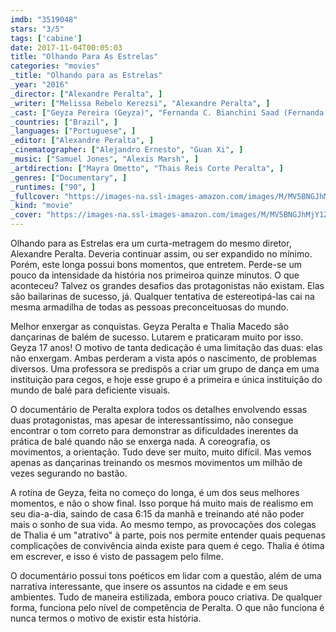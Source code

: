 ```yaml
---
imdb: "3519048"
stars: "3/5"
tags: ['cabine']
date: 2017-11-04T00:05:03
title: "Olhando Para As Estrelas"
categories: "movies"
_title: "Olhando para as Estrelas"
_year: "2016"
_director: ["Alexandre Peralta", ]
_writer: ["Melissa Rebelo Kerezsi", "Alexandre Peralta", ]
_cast: ["Geyza Pereira (Geyza)", "Fernanda C. Bianchini Saad (Fernanda Bianchini)", "Thalia Macedo (Thalia)", "Cesar Albuquerque (Cesar)", "Sandra Macedo (Sandra)", ]
_countries: ["Brazil", ]
_languages: ["Portuguese", ]
_editor: ["Alexandre Peralta", ]
_cinematographer: ["Alejandro Ernesto", "Guan Xi", ]
_music: ["Samuel Jones", "Alexis Marsh", ]
_artdirection: ["Mayra Ometto", "Thais Reis Corte Peralta", ]
_genres: ["Documentary", ]
_runtimes: ["90", ]
_fullcover: "https://images-na.ssl-images-amazon.com/images/M/MV5BNGJhMjY1ZGQtNzYwOS00ZTE1LWI3ZTctN2M5ODZiZDkxNjdjXkEyXkFqcGdeQXVyNjYwNDQwMDk@.jpg"
_kind: "movie"
_cover: "https://images-na.ssl-images-amazon.com/images/M/MV5BNGJhMjY1ZGQtNzYwOS00ZTE1LWI3ZTctN2M5ODZiZDkxNjdjXkEyXkFqcGdeQXVyNjYwNDQwMDk@._V1._SX92_SY140_.jpg"
---
```

Olhando para as Estrelas era um curta-metragem do mesmo diretor, Alexandre Peralta. Deveria continuar assim, ou ser expandido no mínimo. Porém, este longa possui bons momentos, que entretem. Perde-se um pouco da intensidade da história nos primeiroa quinze minutos. O que aconteceu? Talvez os grandes desafios das protagonistas não existam. Elas são bailarinas de sucesso, já. Qualquer tentativa de estereotipá-las cai na mesma armadilha de todas as pessoas preconceituosas do mundo.

Melhor enxergar as conquistas. Geyza Peralta e Thalia Macedo são dançarinas de balém de sucesso. Lutarem e praticaram muito por isso. Geyza 17 anos! O motivo de tanta dedicação é uma limitação das duas: elas não enxergam. Ambas perderam a vista após o nascimento, de problemas diversos. Uma professora se predispôs a criar um grupo de dança em uma instituição para cegos, e hoje esse grupo é a primeira e única instituição do mundo de balé para deficiente visuais.

O documentário de Peralta explora todos os detalhes envolvendo essas duas protagonistas, mas apesar de interessantíssimo, não consegue encontrar o tom correto para demonstrar as dificuldades inerentes da prática de balé quando não se enxerga nada. A coreografia, os movimentos, a orientação. Tudo deve ser muito, muito difícil. Mas vemos apenas as dançarinas treinando os mesmos movimentos um milhão de vezes segurando no bastão.

A rotina de Geyza, feita no começo do longa, é um dos seus melhores momentos, e não o show final. Isso porque há muito mais de realismo em seu dia-a-dia, saindo de casa 6:15 da manhã e treinando até não poder mais o sonho de sua vida. Ao mesmo tempo, as provocações dos colegas de Thalia é um "atrativo" à parte, pois nos permite entender quais pequenas complicações de convivência ainda existe para quem é cego. Thalia é ótima em escrever, e isso é visto de passagem pelo filme.

O documentário possui tons poéticos em lidar com a questão, além de uma narrativa interessante, que insere os assuntos na cidade e em seus ambientes. Tudo de maneira estilizada, embora pouco criativa. De qualquer forma, funciona pelo nível de competência de Peralta. O que não funciona é nunca termos o motivo de existir esta história.
